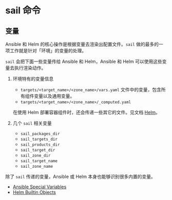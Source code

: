 # sail 命令

## 变量

Ansible 和 Helm 的核心操作是根据变量去渲染出配置文件。`sail` 做的最多的一项工作就是针对「环境」的变量的处理。

`sail` 会把下面一些变量传给 Ansible 和 Helm，Ansible 和 Helm 可以使用这些变量去执行渲染动作。

1. 环境特有的变量信息

    - `targets/<target_name>/<zone_name>/vars.yaml` 文件中的变量，包含所有组件变量以及通用变量。
    - `targets/<target_name>/<zone_name>/_computed.yaml`

    在使用 Helm 部署容器组件时，还会传递一些其它的文件。见文档 [Helm](./helm.md)。

2. 几个 `sail` 相关变量

    - `sail_packages_dir`
    - `sail_targets_dir`
    - `sail_products_dir`
    - `sail_target_dir`
    - `sail_zone_dir`
    - `sail_target_name`
    - `sail_zone_name`

除了 `sail` 传递的变量，Ansible 或 Helm 本身也能够识别很多内置的变量。

- [Ansible Special Variables](https://docs.ansible.com/ansible/latest/reference_appendices/special_variables.html)
- [Helm Builtin Objects](https://helm.sh/docs/chart_template_guide/builtin_objects/)
